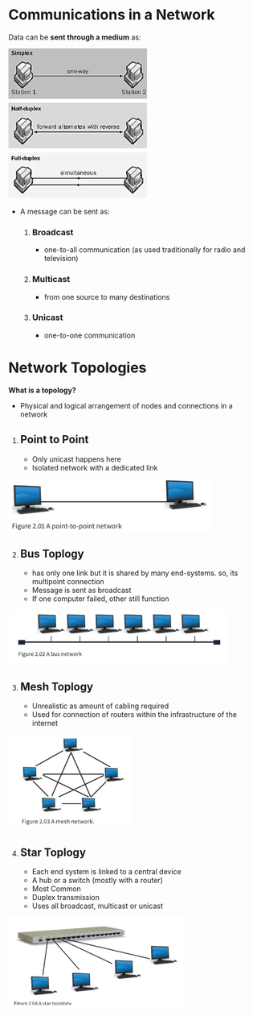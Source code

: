 # Communications in a Network

Data can be **sent through a medium** as:

![b37e3b5702bf38e81a3ab9fb89d3a0b1.png](../../_resources/b37e3b5702bf38e81a3ab9fb89d3a0b1.png)

- A message can be sent as:
	1. ### Broadcast
		- one-to-all communication (as used traditionally for radio and television)
		
	2. ### Multicast
		- from one source to many destinations
		
	3. ### Unicast 
 		- one-to-one communication


# Network Topologies

**What is a topology?**

- Physical and logical arrangement of nodes and connections in a network
 
 1. ## Point to Point
 
	- Only unicast happens here
	- Isolated network with a dedicated link

![c26affb17e249849d3110c25978312b1.png](../../_resources/c26affb17e249849d3110c25978312b1.png)

 2. ## Bus Toplogy
 
	- has only one link but it is shared by many end-systems. so, its multipoint connection
	- Message is sent as broadcast
	- If one computer failed, other still function

![114fba33130c189b020290ff829c5213.png](../../_resources/114fba33130c189b020290ff829c5213.png)
 
 3. ## Mesh Toplogy
 
	- Unrealistic as amount of cabling required
	- Used for connection of routers within the infrastructure of the internet

![a83a986e51c0491c39051af6803575f8.png](../../_resources/a83a986e51c0491c39051af6803575f8.png)

 4. ## Star Toplogy

	- Each end system is linked to a central device
	- A hub or a switch (mostly with a router)
	- Most Common
	- Duplex transmission
	- Uses all broadcast, multicast or unicast

![217c8a31b90d26f32b9e2fd3dfc15250.png](../../_resources/217c8a31b90d26f32b9e2fd3dfc15250.png)
